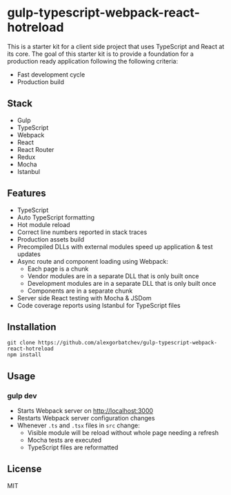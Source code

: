 # gulp-typescript-webpack-react-hotreload

This is a starter kit for a client side project that uses TypeScript and React at its core. The goal of this starter kit is to provide a foundation for a production ready application following the following criteria:

* Fast development cycle
* Production build

## Stack

* Gulp
* TypeScript
* Webpack
* React
* React Router
* Redux
* Mocha
* Istanbul

## Features

* TypeScript
* Auto TypeScript formatting
* Hot module reload
* Correct line numbers reported in stack traces
* Production assets build
* Precompiled DLLs with external modules speed up application & test updates
* Async route and component loading using Webpack:
  * Each page is a chunk
  * Vendor modules are in a separate DLL that is only built once
  * Development modules are in a separate DLL that is only built once
  * Components are in a separate chunk
* Server side React testing with Mocha & JSDom
* Code coverage reports using Istanbul for TypeScript files

## Installation

```
git clone https://github.com/alexgorbatchev/gulp-typescript-webpack-react-hotreload
npm install
```

## Usage

### gulp dev

* Starts Webpack server on [http://localhost:3000](http://localhost:3000)
* Restarts Webpack server configuration changes
* Whenever `.ts` and `.tsx` files in `src` change:
  * Visible module will be reload without whole page needing a refresh
  * Mocha tests are executed
  * TypeScript files are reformatted

## License

MIT

